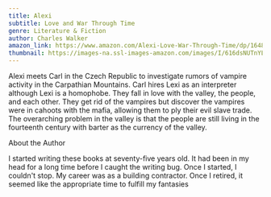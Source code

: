 ```yaml
---
title: Alexi
subtitle: Love and War Through Time
genre: Literature & Fiction
author: Charles Walker
amazon_link: https://www.amazon.com/Alexi-Love-War-Through-Time/dp/1648956734/ref=tmm_pap_swatch_0?_encoding=UTF8&qid=1643096083&sr=8-1
thumbnail: https://images-na.ssl-images-amazon.com/images/I/616dsNUTnYL.jpg
---
```

Alexi meets Carl in the Czech Republic to investigate rumors of vampire activity in the Carpathian Mountains. Carl hires Lexi as an interpreter although Lexi is a homophobe. They fall in love with the valley, the people, and each other. They get rid of the vampires but discover the vampires were in cahoots with the mafia, allowing them to ply their evil slave trade. The overarching problem in the valley is that the people are still living in the fourteenth century with barter as the currency of the valley.

About the Author

I started writing these books at seventy-five years old. It had been in my head for a long time before I caught the writing bug. Once I started, I couldn't stop. My career was as a building contractor. Once I retired, it seemed like the appropriate time to fulfill my fantasies